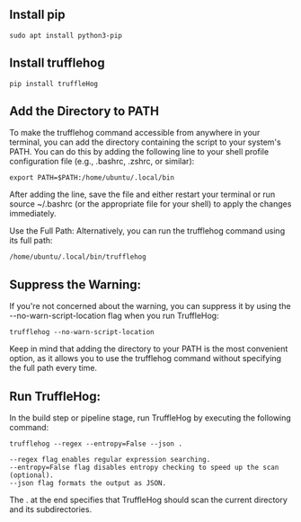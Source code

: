 ## Install pip

    sudo apt install python3-pip
    
## Install trufflehog

    pip install truffleHog


## Add the Directory to PATH

To make the trufflehog command accessible from anywhere in your terminal, you can add the directory containing the script to your system's PATH.
You can do this by adding the following line to your shell profile configuration file (e.g., .bashrc, .zshrc, or similar):

    export PATH=$PATH:/home/ubuntu/.local/bin

After adding the line, save the file and either restart your terminal or run source ~/.bashrc (or the appropriate file for your shell) to apply the changes immediately.

Use the Full Path:
Alternatively, you can run the trufflehog command using its full path:

    /home/ubuntu/.local/bin/trufflehog

## Suppress the Warning:

If you're not concerned about the warning, you can suppress it by using the --no-warn-script-location flag when you run TruffleHog:

    trufflehog --no-warn-script-location

Keep in mind that adding the directory to your PATH is the most convenient option, as it allows you to use the trufflehog command without specifying the full path every time.

## Run TruffleHog:

In the build step or pipeline stage, run TruffleHog by executing the following command:

    trufflehog --regex --entropy=False --json .

    --regex flag enables regular expression searching.
    --entropy=False flag disables entropy checking to speed up the scan (optional).
    --json flag formats the output as JSON.

The . at the end specifies that TruffleHog should scan the current directory and its subdirectories.
